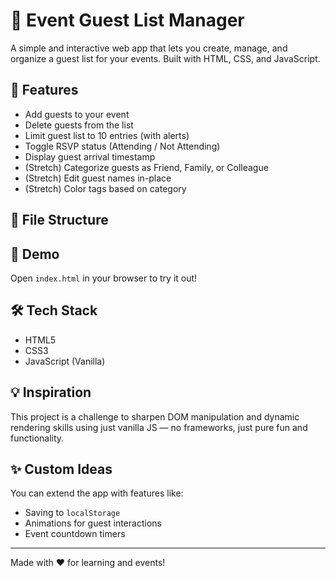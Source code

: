 # 🎉 Event Guest List Manager

A simple and interactive web app that lets you create, manage, and organize a guest list for your events. Built with HTML, CSS, and JavaScript.

## 🚀 Features

- Add guests to your event
- Delete guests from the list
- Limit guest list to 10 entries (with alerts)
- Toggle RSVP status (Attending / Not Attending)
- Display guest arrival timestamp
- (Stretch) Categorize guests as Friend, Family, or Colleague
- (Stretch) Edit guest names in-place
- (Stretch) Color tags based on category

## 📁 File Structure



## 📸 Demo

Open `index.html` in your browser to try it out!

## 🛠️ Tech Stack

- HTML5
- CSS3
- JavaScript (Vanilla)

## 💡 Inspiration

This project is a challenge to sharpen DOM manipulation and dynamic rendering skills using just vanilla JS — no frameworks, just pure fun and functionality.

## ✨ Custom Ideas

You can extend the app with features like:
- Saving to `localStorage`
- Animations for guest interactions
- Event countdown timers

---

Made with ❤️ for learning and events!